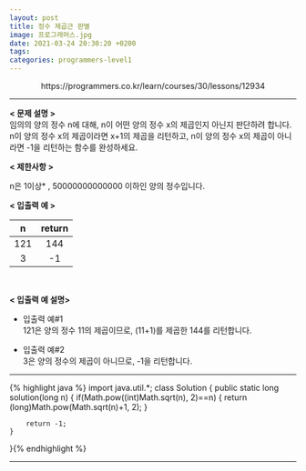 ```yaml
---
layout: post
title: 정수 제곱근 판별
image: 프로그래머스.jpg
date: 2021-03-24 20:30:20 +0200
tags:
categories: programmers-level1
---
```

<center>https://programmers.co.kr/learn/courses/30/lessons/12934</center>

***


**< 문제 설명 >**  
임의의 양의 정수 n에 대해, n이 어떤 양의 정수 x의 제곱인지 아닌지 판단하려 합니다.
n이 양의 정수 x의 제곱이라면 x+1의 제곱을 리턴하고, n이 양의 정수 x의 제곱이 아니라면 -1을 리턴하는 함수를 완성하세요.  

  

**< 제한사항 >**  

n은 1이상* , 50000000000000 이하인 양의 정수입니다.
 <br>  



**< 입출력 예 >**

|n|return|
|:---:|:---:|
|121|144|
|3|-1|  
<br>

**< 입출력 예 설명>**  

* 입출력 예#1  
  121은 양의 정수 11의 제곱이므로, (11+1)를 제곱한 144를 리턴합니다.

* 입출력 예#2  
  3은 양의 정수의 제곱이 아니므로, -1을 리턴합니다.



  

*** 




{% highlight java %}
import java.util.*;
class Solution {
    public static long solution(long n) {
    	if(Math.pow((int)Math.sqrt(n), 2)==n)
    	{
    		return (long)Math.pow(Math.sqrt(n)+1, 2);
    	}
    	
    	return -1;
    }

}{% endhighlight %}

***
